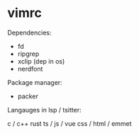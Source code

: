 # vimrc
Dependencies: 

* fd
* ripgrep
* xclip (dep in os)
* nerdfont

Package manager:

* packer

Langauges in lsp / tsitter:

c / c++
rust
ts / js / vue
css / html / emmet
